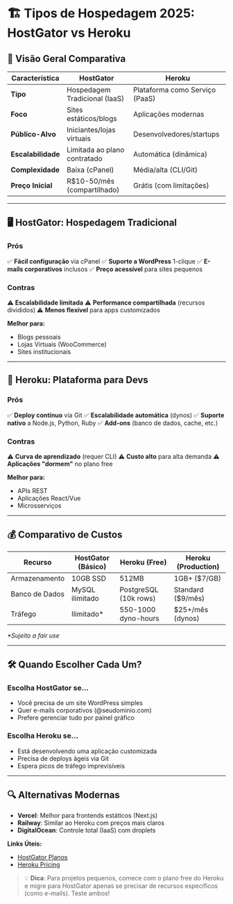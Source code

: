 # 🏗️ Tipos de Hospedagem 2025: HostGator vs Heroku

## 📌 Visão Geral Comparativa

| **Característica**       | **HostGator**                     | **Heroku**                        |
|--------------------------|-----------------------------------|-----------------------------------|
| **Tipo**                 | Hospedagem Tradicional (IaaS)    | Plataforma como Serviço (PaaS)    |
| **Foco**                 | Sites estáticos/blogs             | Aplicações modernas               |
| **Público-Alvo**         | Iniciantes/lojas virtuais        | Desenvolvedores/startups         |
| **Escalabilidade**       | Limitada ao plano contratado      | Automática (dinâmica)             |
| **Complexidade**         | Baixa (cPanel)                   | Média/alta (CLI/Git)              |
| **Preço Inicial**        | R$10-50/mês (compartilhado)      | Grátis (com limitações)           |

---

## 🖥️ **HostGator: Hospedagem Tradicional**
### **Prós**
✅ **Fácil configuração** via cPanel
✅ **Suporte a WordPress** 1-clique
✅ **E-mails corporativos** inclusos
✅ **Preço acessível** para sites pequenos

### **Contras**
⚠️ **Escalabilidade limitada**
⚠️ **Performance compartilhada** (recursos divididos)
⚠️ **Menos flexível** para apps customizados

**Melhor para:**
- Blogs pessoais
- Lojas Virtuais (WooCommerce)
- Sites institucionais

---

## 🚀 **Heroku: Plataforma para Devs**
### **Prós**
✅ **Deploy contínuo** via Git
✅ **Escalabilidade automática** (dynos)
✅ **Suporte nativo** a Node.js, Python, Ruby
✅ **Add-ons** (banco de dados, cache, etc.)

### **Contras**
⚠️ **Curva de aprendizado** (requer CLI)
⚠️ **Custo alto** para alta demanda
⚠️ **Aplicações "dormem"** no plano free

**Melhor para:**
- APIs REST
- Aplicações React/Vue
- Microsserviços

---

## 💰 **Comparativo de Custos**
| **Recurso**          | **HostGator (Básico)** | **Heroku (Free)**       | **Heroku (Production)** |
|----------------------|-----------------------|-------------------------|-------------------------|
| Armazenamento        | 10GB SSD              | 512MB                   | 1GB+ ($7/GB)            |
| Banco de Dados       | MySQL ilimitado       | PostgreSQL (10k rows)   | Standard ($9/mês)       |
| Tráfego             | Ilimitado*            | 550-1000 dyno-hours     | $25+/mês (dynos)        |

_*Sujeito a fair use_

---

## 🛠️ **Quando Escolher Cada Um?**
### **Escolha HostGator se...**
- Você precisa de um site WordPress simples
- Quer e-mails corporativos (@seudominio.com)
- Prefere gerenciar tudo por painel gráfico

### **Escolha Heroku se...**
- Está desenvolvendo uma aplicação customizada
- Precisa de deploys ágeis via Git
- Espera picos de tráfego imprevisíveis

---

## 🔍 Alternativas Modernas
- **Vercel**: Melhor para frontends estáticos (Next.js)
- **Railway**: Similar ao Heroku com preços mais claros
- **DigitalOcean**: Controle total (IaaS) com droplets

**Links Úteis:**
- [HostGator Planos](https://www.hostgator.com.br)
- [Heroku Pricing](https://www.heroku.com/pricing)

> 💡 **Dica**: Para projetos pequenos, comece com o plano free do Heroku e migre para HostGator apenas se precisar de recursos específicos (como e-mails). Teste ambos!
